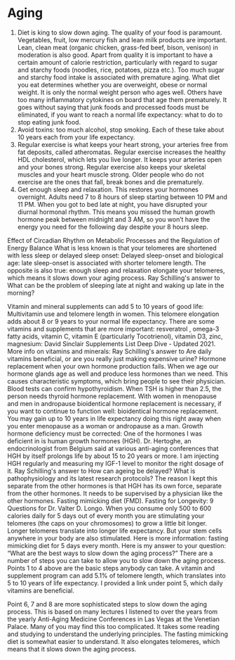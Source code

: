 # Aging

1. Diet is king to slow down aging. The quality of your food is paramount. Vegetables, fruit, low mercury fish and lean milk products are important. Lean, clean meat (organic chicken, grass-fed beef, bison, venison) in moderation is also good. Apart from quality it is important to have a certain amount of calorie restriction, particularly with regard to sugar and starchy foods (noodles, rice, potatoes, pizza etc.). Too much sugar and starchy food intake is associated with premature aging. What diet you eat determines whether you are overweight, obese or normal weight. It is only the normal weight person who ages well. Others have too many inflammatory cytokines on board that age them prematurely. It goes without saying that junk foods and processed foods must be eliminated, if you want to reach a normal life expectancy: what to do to stop eating junk food.
2. Avoid toxins: too much alcohol, stop smoking. Each of these take about 10 years each from your life expectancy.
3. Regular exercise is what keeps your heart strong, your arteries free from fat deposits, called atheromatas. Regular exercise increases the healthy HDL cholesterol, which lets you live longer. It keeps your arteries open and your bones strong. Regular exercise also keeps your skeletal muscles and your heart muscle strong. Older people who do not exercise are the ones that fall, break bones and die prematurely.
4. Get enough sleep and relaxation. This restores your hormones overnight. Adults need 7 to 8 hours of sleep starting between 10 PM and 11 PM. When you got to bed late at night, you have disrupted your diurnal hormonal rhythm. This means you missed the human growth hormone peak between midnight and 3 AM, so you won’t have the energy you need for the following day despite your 8 hours sleep.

Effect of Circadian Rhythm on Metabolic Processes and the Regulation of Energy Balance What is less known is that your telomeres are shortened with less sleep or delayed sleep onset: Delayed sleep-onset and biological age: late sleep-onset is associated with shorter telomere length. The opposite is also true: enough sleep and relaxation elongate your telomeres, which means it slows down your aging process. Ray Schilling's answer to What can be the problem of sleeping late at night and waking up late in the morning?


Vitamin and mineral supplements can add 5 to 10 years of good life: Multivitamin use and telomere length in women. This telomere elongation adds about 8 or 9 years to your normal life expectancy. There are some vitamins and supplements that are more important: resveratrol , omega-3 fatty acids, vitamin C, vitamin E (particularly Tocotrienol), vitamin D3, zinc, magnesium: David Sinclair Supplements List Deep Dive - Updated 2021. More info on vitamins and minerals: Ray Schilling's answer to Are daily vitamins beneficial, or are you really just making expensive urine?
Hormone replacement when your own hormone production fails. When we age our hormone glands age as well and produce less hormones than we need. This causes characteristic symptoms, which bring people to see their physician. Blood tests can confirm hypothyroidism. When TSH is higher than 2.5, the person needs thyroid hormone replacement. With women in menopause and men in andropause bioidentical hormone replacement is necessary, if you want to continue to function well: bioidentical hormone replacement. You may gain up to 10 years in life expectancy doing this right away when you enter menopause as a woman or andropause as a man.
Growth hormone deficiency must be corrected: One of the hormones I was deficient in is human growth hormones (HGH). Dr. Hertoghe, an endocrinologist from Belgium said at various anti-aging conferences that HGH by itself prolongs life by about 15 to 20 years or more. I am injecting HGH regularly and measuring my IGF-1 level to monitor the right dosage of it. Ray Schilling's answer to How can ageing be delayed? What is pathophysiology and its latest research protocols? The reason I kept this separate from the other hormones is that HGH has its own force, separate from the other hormones. It needs to be supervised by a physician like the other hormones.
Fasting mimicking diet (FMD). Fasting for Longevity: 9 Questions for Dr. Valter D. Longo. When you consume only 500 to 600 calories daily for 5 days out of every month you are stimulating your telomeres (the caps on your chromosomes) to grow a little bit longer. Longer telomeres translate into longer life expectancy. But your stem cells anywhere in your body are also stimulated. Here is more information: fasting mimicking diet for 5 days every month.
Here is my answer to your question: “What are the best ways to slow down the aging process?” There are a number of steps you can take to allow you to slow down the aging process. Points 1 to 4 above are the basic steps anybody can take. A vitamin and supplement program can add 5.1% of telomere length, which translates into 5 to 10 years of life expectancy. I provided a link under point 5, which daily vitamins are beneficial.

Point 6, 7 and 8 are more sophisticated steps to slow down the aging process. This is based on many lectures I listened to over the years from the yearly Anti-Aging Medicine Conferences in Las Vegas at the Venetian Palace. Many of you may find this too complicated. It takes some reading and studying to understand the underlying principles. The fasting mimicking diet is somewhat easier to understand. It also elongates telomeres, which means that it slows down the aging process.
